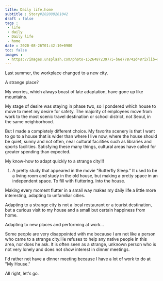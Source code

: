 ```yaml
---
title: Daily life,home
subtitle : Story#202008261042
draft : false
tags :
 - life
 - daily
 - Daily life
 - home
date : 2020-08-26T01:42:10+0900
toc: false
images : 
 - https://images.unsplash.com/photo-1526487239775-b6e778742d48?ixlib=rb-1.2.1&q=80&fm=jpg&crop=entropy&cs=tinysrgb&w=1080&fit=max&ixid=eyJhcHBfaWQiOjE1NTU0OX0
---
```


Last summer, the workplace changed to a new city.  

A strange place?  

My worries, which always boast of late adaptation, have gone up like mountains.  

  

My stage of desire was staying in phase two, so I pondered which house to move to meet my desire for safety. The majority of employees move from work to the most scenic travel destination or school district, not Seoul, in the same neighborhood.  

But I made a completely different choice. My favorite scenery is that I want to go to a house that is wider than where I live now, where the house should be quiet, sunny and not often, near cultural facilities such as libraries and sports facilities. Satisfying these many things, cultural areas have called for greater spending than expected.  

My know-how to adapt quickly to a strange city!!!  

1. A pretty study that appeared in the movie "Butterfly Sleep." It used to be a living room and study in the old house, but making a pretty space in an independent space. To fill with fluttering. Into the house.  

  

Making every moment flutter in a small way makes my daily life a little more interesting, adapting to unfamiliar cities.  

Adapting to a strange city is not a local restaurant or a tourist destination, but a curious visit to my house and a small but certain happiness from home.  

Adapting to new places and performing at work...  

Some people are very disappointed with me because I am not like a person who came to a strange city.He refuses to help any native people in this area, nor does he ask. It is often seen as a strange, unknown person who is not very lonely and does not show interest in dinner meetings.  

I'd rather not have a dinner meeting because I have a lot of work to do at "My House."  

All right, let's go.  

